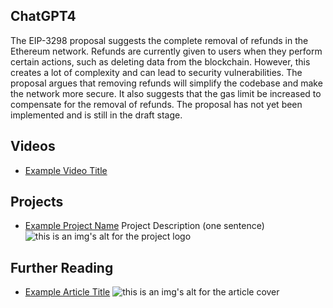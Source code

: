 ## ChatGPT4

The EIP-3298 proposal suggests the complete removal of refunds in the Ethereum network. Refunds are currently given to users when they perform certain actions, such as deleting data from the blockchain. However, this creates a lot of complexity and can lead to security vulnerabilities. The proposal argues that removing refunds will simplify the codebase and make the network more secure. It also suggests that the gas limit be increased to compensate for the removal of refunds. The proposal has not yet been implemented and is still in the draft stage.

## Videos

- [Example Video Title](https://www.youtube.com/watch?v=TDGq4aeevgY)

## Projects

- [Example Project Name](https://xxxx.xxx/xxxxx) Project Description (one sentence) ![this is an img's alt for the project logo](https://xxxx.xxx/project-logo.xxx)

## Further Reading

- [Example Article Title](https://xxxx.xxx/xxxxx) ![this is an img's alt for the article cover](https://xxxx.xxx/article-cover.xxx)
